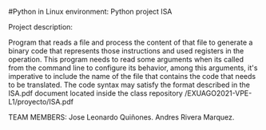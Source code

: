 #Python in Linux environment: Python project ISA

Project description:

Program that reads a file and process the content of that file to generate
a binary code that represents those instructions and used registers in the
operation.
This program needs to read some arguments when its called from the command
line to configure its behavior, among this arguments, it's imperative to
include the name of the file that contains the code that needs to be translated.
The code syntax may satisfy the format described in the ISA.pdf document 
located inside the class repository /EXUAGO2021-VPE-L1/proyecto/ISA.pdf


TEAM MEMBERS:
	Jose Leonardo Quiñones.
	Andres Rivera Marquez.
